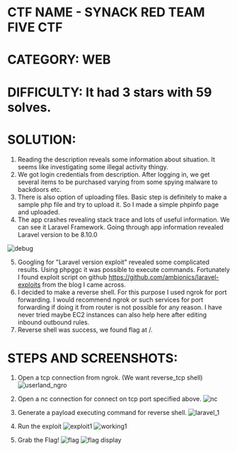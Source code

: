 # CTF NAME - SYNACK RED TEAM FIVE CTF

# CATEGORY: WEB

# DIFFICULTY: It had 3 stars with 59 solves.

# SOLUTION:

1. Reading the description reveals some information about situation. It seems like investigating some illegal activity thingy.
2. We got login credentials from description. After logging in, we get several items to be purchased varying from some spying malware to backdoors etc.
3. There is also option of uploading files. Basic step is definitely to make a sample php file and try to upload it. So I made a simple phpinfo page and uploaded.
4. The app crashes revealing stack trace and lots of useful information. We can see it Laravel Framework. Going through app information revealed Laravel version to be 8.10.0

![debug](https://user-images.githubusercontent.com/83397936/140702691-250a0faa-1b94-4f15-8bfa-c7473c0b176b.JPG)

5. Googling for "Laravel version exploit" revealed some complicated results. Using phpggc it was possible to execute commands. Fortunately I found exploit script on github https://github.com/ambionics/laravel-exploits from the blog I came across.
6. I decided to make a reverse shell. For this purpose I used ngrok for port forwarding. I would recommend ngrok or such services for port forwarding if doing it from router is not possible for any reason. I have never tried maybe EC2 instances can also help here after editing inbound outbound rules.
7. Reverse shell was success, we found flag at /.
 
# STEPS AND SCREENSHOTS:

1. Open a tcp connection from ngrok. (We want reverse_tcp shell)
![userland_ngro](https://user-images.githubusercontent.com/83397936/140702269-90eb2182-d6de-41b5-9675-ffe0cbfe0741.JPG)

2. Open a nc connection for connect on tcp port specified above.
![nc](https://user-images.githubusercontent.com/83397936/140702341-f0659c24-42e0-4d34-adc2-78c2e2589dce.JPG)

3. Generate a payload executing command for reverse shell.
![laravel_1](https://user-images.githubusercontent.com/83397936/140702440-97fbf333-3eab-4f51-9b48-d05067d84d8f.JPG)

4. Run the exploit
![exploit1](https://user-images.githubusercontent.com/83397936/140702482-0631d9c8-e218-459d-a308-4040ceb2b2a2.JPG)
![working1](https://user-images.githubusercontent.com/83397936/140702561-c63cc2fd-d701-4b63-aa23-6690d73e3dc5.JPG)

5. Grab the Flag!
![flag](https://user-images.githubusercontent.com/83397936/140702608-c676ff50-782b-4911-b685-259874d846f8.JPG)
![flag display](https://user-images.githubusercontent.com/83397936/140702630-5181ee13-ed59-4dc3-ae97-c591178bfc91.JPG)

